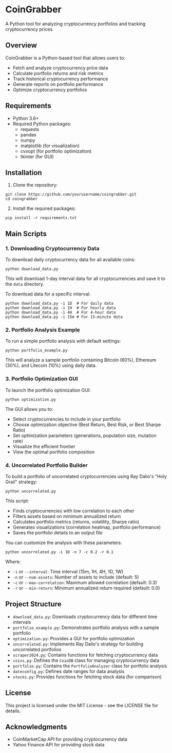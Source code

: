 # CoinGrabber

A Python tool for analyzing cryptocurrency portfolios and tracking cryptocurrency prices.

## Overview

CoinGrabber is a Python-based tool that allows users to:
- Fetch and analyze cryptocurrency price data
- Calculate portfolio returns and risk metrics
- Track historical cryptocurrency performance
- Generate reports on portfolio performance
- Optimize cryptocurrency portfolios

## Requirements

- Python 3.6+
- Required Python packages:
  - requests
  - pandas
  - numpy
  - matplotlib (for visualization)
  - cvxopt (for portfolio optimization)
  - tkinter (for GUI)

## Installation

1. Clone the repository:
```
git clone https://github.com/yourusername/coingrabber.git
cd coingrabber
```

2. Install the required packages:
```
pip install -r requirements.txt
```

## Main Scripts

### 1. Downloading Cryptocurrency Data

To download daily cryptocurrency data for all available coins:

```
python download_data.py
```

This will download 1-day interval data for all cryptocurrencies and save it to the `data` directory.

To download data for a specific interval:

```
python download_data.py -i 1D  # For daily data
python download_data.py -i 1H  # For hourly data
python download_data.py -i 4H  # For 4-hour data
python download_data.py -i 15m # For 15-minute data
```

### 2. Portfolio Analysis Example

To run a simple portfolio analysis with default settings:

```
python portfolio_example.py
```

This will analyze a sample portfolio containing Bitcoin (60%), Ethereum (30%), and Litecoin (10%) using daily data.

### 3. Portfolio Optimization GUI

To launch the portfolio optimization GUI:

```
python optimization.py
```

The GUI allows you to:
- Select cryptocurrencies to include in your portfolio
- Choose optimization objective (Best Return, Best Risk, or Best Sharpe Ratio)
- Set optimization parameters (generations, population size, mutation rate)
- Visualize the efficient frontier
- View the optimal portfolio composition

### 4. Uncorrelated Portfolio Builder

To build a portfolio of uncorrelated cryptocurrencies using Ray Dalio's "Holy Grail" strategy:

```
python uncorrelated.py
```

This script:
- Finds cryptocurrencies with low correlation to each other
- Filters assets based on minimum annualized return
- Calculates portfolio metrics (returns, volatility, Sharpe ratio)
- Generates visualizations (correlation heatmap, portfolio performance)
- Saves the portfolio details to an output file

You can customize the analysis with these parameters:
```
python uncorrelated.py -i 1D -n 7 -c 0.2 -r 0.1
```
Where:
- `-i` or `--interval`: Time interval (15m, 1H, 4H, 1D, 1W)
- `-n` or `--num-assets`: Number of assets to include (default: 5)
- `-c` or `--max-correlation`: Maximum allowed correlation (default: 0.3)
- `-r` or `--min-return`: Minimum annualized return required (default: 0.0)

## Project Structure

- `download_data.py`: Downloads cryptocurrency data for different time intervals
- `portfolio_example.py`: Demonstrates portfolio analysis with a sample portfolio
- `optimization.py`: Provides a GUI for portfolio optimization
- `uncorrelated.py`: Implements Ray Dalio's strategy for building uncorrelated portfolios
- `scraper2024.py`: Contains functions for fetching cryptocurrency data
- `coins.py`: Defines the `CoinDB` class for managing cryptocurrency data
- `portfolio.py`: Contains the `PortfolioAnalyzer` class for portfolio analysis
- `dateconfig.py`: Defines date ranges for data analysis
- `stocks.py`: Provides functions for fetching stock data (for comparison)

## License

This project is licensed under the MIT License - see the LICENSE file for details.

## Acknowledgments

- CoinMarketCap API for providing cryptocurrency data
- Yahoo Finance API for providing stock data
